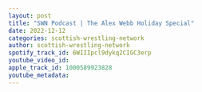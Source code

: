 ```yaml
---
layout: post
title: "SWN Podcast | The Alex Webb Holiday Special"
date: 2022-12-12
categories: scottish-wrestling-network
author: scottish-wrestling-network
spotify_track_id: 6WIIIpcl9dykq2CIGC3erp
youtube_video_id: 
apple_track_id: 1000589923828
youtube_metadata: 
---
```


